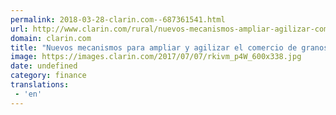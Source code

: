 ```yaml
---
permalink: 2018-03-28-clarin.com--687361541.html
url: http://www.clarin.com/rural/nuevos-mecanismos-ampliar-agilizar-comercio-granos_0_B1Q8jHYcM.html
domain: clarin.com
title: "Nuevos mecanismos para ampliar y agilizar el comercio de granos"
image: https://images.clarin.com/2017/07/07/rkivm_p4W_600x338.jpg
date: undefined
category: finance
translations: 
 - 'en'
---
```


